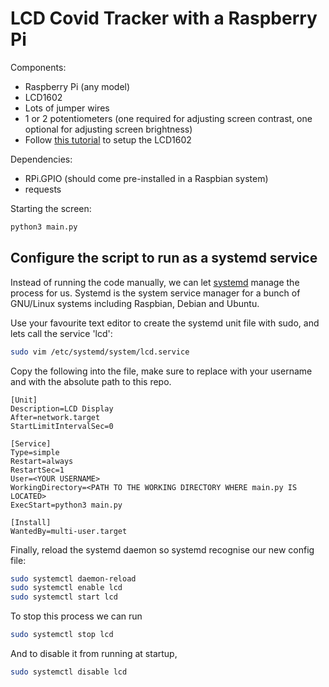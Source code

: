 # LCD Covid Tracker with a Raspberry Pi

Components:
* Raspberry Pi (any model)
* LCD1602
* Lots of jumper wires
* 1 or 2 potentiometers (one required for adjusting screen contrast, one optional for adjusting screen brightness)
* Follow [this tutorial](https://www.mbtechworks.com/projects/drive-an-lcd-16x2-display-with-raspberry-pi.html) to setup the LCD1602

Dependencies:
* RPi.GPIO (should come pre-installed in a Raspbian system)
* requests

Starting the screen:

```bash
python3 main.py
```

## Configure the script to run as a systemd service

Instead of running the code manually, we can let [systemd](https://en.wikipedia.org/wiki/Systemd) manage the process for us. Systemd is the system service manager for a bunch of GNU/Linux systems including Raspbian, Debian and Ubuntu. 

Use your favourite text editor to create the systemd unit file with sudo, and lets call the service 'lcd':

```bash
sudo vim /etc/systemd/system/lcd.service
```

Copy the following into the file, make sure to replace <YOUR USERNAME> with your username and <PATH TO WORKING DIRECTORY> with the absolute path to this repo.

```
[Unit]
Description=LCD Display
After=network.target
StartLimitIntervalSec=0

[Service]
Type=simple
Restart=always
RestartSec=1
User=<YOUR USERNAME>
WorkingDirectory=<PATH TO THE WORKING DIRECTORY WHERE main.py IS LOCATED>
ExecStart=python3 main.py

[Install]
WantedBy=multi-user.target
```

Finally, reload the systemd daemon so systemd recognise our new config file:

```bash
sudo systemctl daemon-reload
sudo systemctl enable lcd
sudo systemctl start lcd
```

To stop this process we can run 

```bash
sudo systemctl stop lcd
```

And to disable it from running at startup,

```bash
sudo systemctl disable lcd
```
